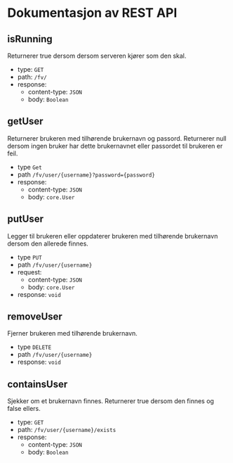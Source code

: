 # Dokumentasjon av REST API

## isRunning
Returnerer true dersom dersom serveren kjører som den skal.
- type: `GET`
- path: `/fv/`
- response:
  - content-type: `JSON`
  - body: `Boolean`

## getUser
Returnerer brukeren med tilhørende brukernavn og passord. Returnerer null dersom ingen bruker har dette brukernavnet eller passordet til brukeren er feil.
- type `Get`
- path `/fv/user/{username}?password={password}`
- response:
  - content-type: `JSON`
  - body: `core.User`


## putUser
Legger til brukeren eller oppdaterer brukeren med tilhørende brukernavn dersom den allerede finnes.
- type `PUT`
- path `/fv/user/{username}`
- request:
  - content-type: `JSON`
  - body: `core.User`
- response: `void`

## removeUser
Fjerner brukeren med tilhørende brukernavn.
- type `DELETE`
- path `/fv/user/{username}`
- response: `void`

## containsUser
Sjekker om et brukernavn finnes. Returnerer true dersom den finnes og false ellers.
- type: `GET`
- path: `/fv/user/{username}/exists`
- response:
  - content-type: `JSON`
  - body: `Boolean`